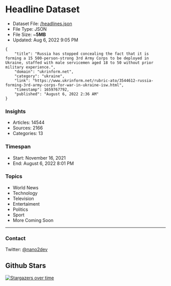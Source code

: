 # Headline Dataset

- Dataset File: [/headlines.json](https://raw.githubusercontent.com/fwd/news/master/headlines.json) 
- File Type: JSON
- File Size: ~**5MB**
- Updated: Aug 6, 2022 9:05 PM

```
{
    "title": "Russia has stopped concealing the fact that it is forming a 15 500-person-strong 3rd Army Corps to be deployed in Ukraine, staffed with male servicemen aged 18 to 50 without prior military experience.",
    "domain": "ukrinform.net",
    "category": "ukraine",
    "link": "https://www.ukrinform.net/rubric-ato/3544612-russia-forming-3rd-army-corps-for-war-in-ukraine-isw.html",
    "timestamp": 1659767792,
    "published": "August 6, 2022 2:36 AM"
}
```

### Insights

- Articles: 14544
- Sources: 2166
- Categories: 13

### Timespan

- Start: November 16, 2021
- End: August 6, 2022 8:01 PM

### Topics

- World News
- Technology
- Television
- Entertaiment
- Politics
- Sport
- More Coming Soon

---

### Contact 

Twitter: [@nano2dev](https://twitter.com/nano2dev)

## Github Stars

[![Stargazers over time](https://starchart.cc/fwd/news.svg)](https://starchart.cc/fwd/news)
	